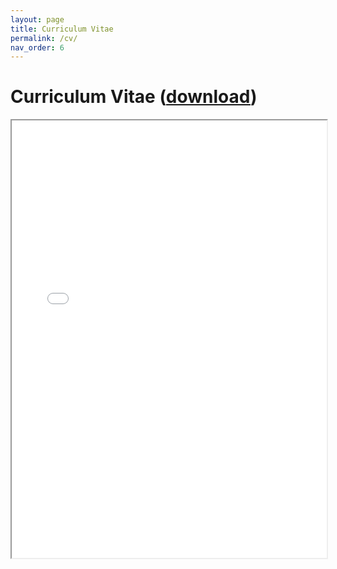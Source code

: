 ```yaml
---
layout: page
title: Curriculum Vitae
permalink: /cv/
nav_order: 6
---
```


# Curriculum Vitae ([download](../assets/cv/cv.pdf))

<iframe width="100%" height="700" src="/assets/cv/cv.pdf">If you are seeing this text, the preview of the CV failed. Most likely this happened because your browser does not support this technical feature. In this case, please download the CV using the link above.</iframe>
